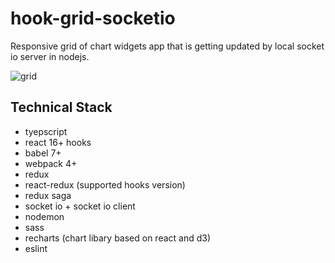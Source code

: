 # hook-grid-socketio
Responsive grid of chart widgets app that is getting updated by local socket io server in nodejs.

![grid](https://user-images.githubusercontent.com/38718795/56591380-4f17e300-65f1-11e9-8b08-fbe1a0933224.PNG)

## Technical Stack 
- tyepscript
- react 16+ hooks
- babel 7+
- webpack 4+
- redux
- react-redux (supported hooks version)
- redux saga
- socket io + socket io client
- nodemon
- sass
- recharts (chart libary based on react and d3)
- eslint
